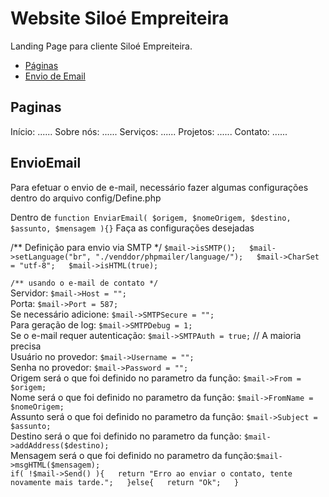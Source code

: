 # Website Siloé Empreiteira
Landing Page para cliente Siloé Empreiteira.

- [Páginas](#Paginas)
- [Envio de Email](#EnvioEmail)
## Paginas
Início: ......
Sobre nós: ......
Serviços: ......
Projetos: ......
Contato: ......

## EnvioEmail
Para efetuar o envio de e-mail, necessário fazer algumas configurações dentro do arquivo config/Define.php

Dentro de `function EnviarEmail( $origem, $nomeOrigem, $destino, $assunto, $mensagem ){}`
Faça as configurações desejadas

/** Definição para envio via SMTP */
`$mail->isSMTP();  
$mail->setLanguage("br", "./venddor/phpmailer/language/");  
$mail->CharSet = "utf-8";  
$mail->isHTML(true);  
`
  
`/** usando o e-mail de contato */`  
Servidor: `$mail->Host = "";`  
Porta: `$mail->Port = 587;`  
Se necessário adicione: `$mail->SMTPSecure = "";`  
Para geração de log: `$mail->SMTPDebug = 1;`  
Se o e-mail requer autenticação: `$mail->SMTPAuth = true;` // A maioria precisa  
Usuário no provedor: `$mail->Username = "";`  
Senha no provedor: `$mail->Password = "";`  
Origem será o que foi definido no parametro da função: `$mail->From = $origem;`  
Nome será o que foi definido no parametro da função: `$mail->FromName = $nomeOrigem;`  
Assunto será o que foi definido no parametro da função: `$mail->Subject = $assunto;`  
Destino será o que foi definido no parametro da função: `$mail->addAddress($destino);`  
Mensagem será o que foi definido no parametro da função:`$mail->msgHTML($mensagem);`  
`if( !$mail->Send() ){  
  return "Erro ao enviar o contato, tente novamente mais tarde.";  
}else{  
  return "Ok";  
}`  
